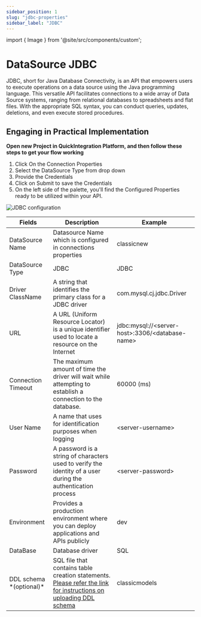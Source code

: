 ```yaml
---
sidebar_position: 1
slug: "jdbc-properties"
sidebar_label: "JDBC"
---
```


import { Image } from '@site/src/components/custom';

# DataSource JDBC

JDBC, short for Java Database Connectivity, is an API that empowers users to execute operations on a data source using the Java programming language. This versatile API facilitates connections to a wide array of Data Source systems, ranging from relational databases to spreadsheets and flat files. With the appropriate SQL syntax, you can conduct queries, updates, deletions, and even execute stored procedures.

## Engaging in Practical Implementation

**Open new Project in QuickIntegration Platform, and then follow these steps to get your flow working**

1. Click On the Connection Properties
2. Select the DataSource Type from drop down
3. Provide the Credentials
4. Click on Submit to save the Credentials
5. On the left side of the palette, you'll find the Configured Properties ready to be utilized within your API.

<Image cls="border mb-2" src="/img/Core Development/Connection properties/JDBC.png" alt="JDBC configuration" />

<table>
    <thead>
        <tr>
            <th>Fields</th>
            <th>Description</th>
            <th>Example</th>
        </tr>
    </thead>
    <tbody>
        <tr>
            <td>DataSource Name</td>
            <td>Datasource Name which is configured in connections properties</td>
            <td>classicnew</td>
        </tr>
        <tr>
            <td>DataSource Type</td>
            <td>JDBC</td>
            <td>JDBC</td>
        </tr>
        <tr>
            <td>Driver ClassName</td>
            <td>A string that identifies the primary class for a JDBC driver</td>
            <td>com.mysql.cj.jdbc.Driver</td>
        </tr>
        <tr>
            <td>URL</td>
            <td>A URL (Uniform Resource Locator) is a unique identifier used to locate a resource on the Internet</td>
            <td>jdbc:mysql://&lt;server-host&gt;:3306/&lt;database-name&gt;</td>
        </tr>
        <tr>
            <td>Connection Timeout</td>
            <td>The maximum amount of time the driver will wait while attempting to establish a connection to the database.</td>
            <td>60000 (ms)</td>
        </tr>
        <tr>
            <td>User Name</td>
            <td>A name that uses for identification purposes when logging </td>
            <td>&lt;server-username&gt;</td>
        </tr>
        <tr>
            <td>Password</td>
            <td>A password is a string of characters used to verify the identity of a user during the authentication process</td>
            <td>&lt;server-password&gt;</td>
        </tr>
        <tr>
            <td>Environment</td>
            <td>Provides a production environment where you can deploy applications and APIs publicly</td>
            <td>dev</td>
        </tr>
        <tr>
            <td>DataBase</td>
            <td>Database driver</td>
            <td>SQL</td>
        </tr>
        <tr>
            <td>DDL schema *(optional)*</td>
            <td>SQL file that contains table creation statements.
                <a href="/Requirement Gathering/model-design" target="_blank"> Please refer the link for instructions on uploading DDL schema</a></td>
            <td>classicmodels</td>
        </tr>
    </tbody>
</table>
